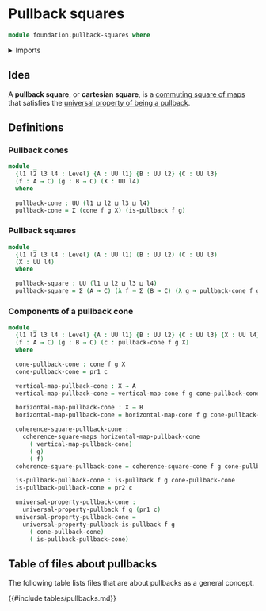 # Pullback squares

```agda
module foundation.pullback-squares where
```

<details><summary>Imports</summary>

```agda
open import foundation.cones-over-cospans
open import foundation.dependent-pair-types
open import foundation.universe-levels

open import foundation-core.commuting-squares-of-maps
open import foundation-core.pullbacks
open import foundation-core.universal-property-pullbacks
```

</details>

## Idea

A **pullback square**, or **cartesian square**, is a
[commuting square of maps](foundation.commuting-squares-of-maps.md) that
satisfies the
[universal property of being a pullback](foundation.universal-property-pullbacks.md).

## Definitions

### Pullback cones

```agda
module _
  {l1 l2 l3 l4 : Level} {A : UU l1} {B : UU l2} {C : UU l3}
  (f : A → C) (g : B → C) (X : UU l4)
  where

  pullback-cone : UU (l1 ⊔ l2 ⊔ l3 ⊔ l4)
  pullback-cone = Σ (cone f g X) (is-pullback f g)
```

### Pullback squares

```agda
module _
  {l1 l2 l3 l4 : Level} (A : UU l1) (B : UU l2) (C : UU l3)
  (X : UU l4)
  where

  pullback-square : UU (l1 ⊔ l2 ⊔ l3 ⊔ l4)
  pullback-square = Σ (A → C) (λ f → Σ (B → C) (λ g → pullback-cone f g X))
```

### Components of a pullback cone

```agda
module _
  {l1 l2 l3 l4 : Level} {A : UU l1} {B : UU l2} {C : UU l3} {X : UU l4}
  (f : A → C) (g : B → C) (c : pullback-cone f g X)
  where

  cone-pullback-cone : cone f g X
  cone-pullback-cone = pr1 c

  vertical-map-pullback-cone : X → A
  vertical-map-pullback-cone = vertical-map-cone f g cone-pullback-cone

  horizontal-map-pullback-cone : X → B
  horizontal-map-pullback-cone = horizontal-map-cone f g cone-pullback-cone

  coherence-square-pullback-cone :
    coherence-square-maps horizontal-map-pullback-cone
      ( vertical-map-pullback-cone)
      ( g)
      ( f)
  coherence-square-pullback-cone = coherence-square-cone f g cone-pullback-cone

  is-pullback-pullback-cone : is-pullback f g cone-pullback-cone
  is-pullback-pullback-cone = pr2 c

  universal-property-pullback-cone :
    universal-property-pullback f g (pr1 c)
  universal-property-pullback-cone =
    universal-property-pullback-is-pullback f g
      ( cone-pullback-cone)
      ( is-pullback-pullback-cone)
```

## Table of files about pullbacks

The following table lists files that are about pullbacks as a general concept.

{{#include tables/pullbacks.md}}
